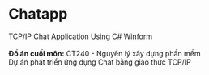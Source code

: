 # Chatapp
TCP/IP Chat Application Using C# Winform<br>
<br>
<b>Đồ án cuối môn:</b> CT240 - Nguyên lý xây dựng phần mềm<br>
Dự án phát triển ứng dụng Chat bằng giao thức TCP/IP<br>
